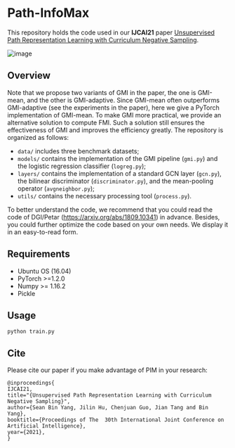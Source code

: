 # Path-InfoMax
This repository holds the code used in our **IJCAI21** paper [Unsupervised Path Representation Learning with Curriculum Negative Sampling]().

![image](https://github.com/Sean-Bin-Yang/Path-InfoMax/blob/502ea3a57a578b325b704f50eb9808ee5968b744/Fig1.png)

## Overview
Note that we propose two variants of GMI in the paper, the one is GMI-mean, and the other is GMI-adaptive. Since GMI-mean often outperforms GMI-adaptive (see the experiments in the paper), here we give a PyTorch implementation of GMI-mean. To make GMI more practical, we provide an alternative solution to compute FMI. Such a solution still ensures the effectiveness of GMI and improves the efficiency greatly. The repository is organized as follows:

- `data/` includes three benchmark datasets;
- `models/` contains the implementation of the GMI pipeline (`gmi.py`) and the logistic regression classifier (`logreg.py`);
- `layers/` contains the implementation of a standard GCN layer (`gcn.py`), the bilinear discriminator (`discriminator.py`), and the mean-pooling operator (`avgneighbor.py`);
- `utils/` contains the necessary processing tool (`process.py`).

To better understand the code, we recommend that you could read the code of DGI/Petar (https://arxiv.org/abs/1809.10341) in advance. Besides, you could further optimize the code based on your own needs. We display it in an easy-to-read form.

## Requirements

  * Ubuntu OS (16.04)
  * PyTorch >=1.2.0
  * Numpy >= 1.16.2
  * Pickle

## Usage

```python train.py```

## Cite
Please cite our paper if you make advantage of PIM in your research:

```
@inproceedings{
IJCAI21,
title="{Unsupervised Path Representation Learning with Curriculum Negative Sampling}",
author={Sean Bin Yang, Jilin Hu, Chenjuan Guo, Jian Tang and Bin Yang},
booktitle={Proceedings of The  30th International Joint Conference on Artificial Intelligence},
year={2021},
}
